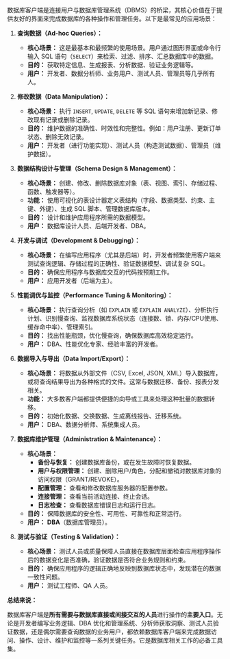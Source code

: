 数据库客户端是连接用户与数据库管理系统（DBMS）的桥梁，其核心价值在于提供友好的界面来完成数据库的各种操作和管理任务。以下是最常见的应用场景：

1.  **查询数据（Ad-hoc Queries）：**
    *   **核心场景：** 这是最基本和最频繁的使用场景。用户通过图形界面或命令行输入 SQL 语句（`SELECT`）来检索、过滤、排序、汇总数据库中的数据。
    *   **目的：** 获取特定信息、生成报表、分析数据、验证业务逻辑等。
    *   **用户：** 开发者、数据分析师、业务用户、测试人员、管理员等几乎所有人。

2.  **修改数据（Data Manipulation）：**
    *   **核心场景：** 执行 `INSERT`, `UPDATE`, `DELETE` 等 SQL 语句来增加新记录、修改现有记录或删除记录。
    *   **目的：** 维护数据的准确性、时效性和完整性。例如：用户注册、更新订单状态、删除无效记录。
    *   **用户：** 开发者（进行功能实现）、测试人员（构造测试数据）、管理员（维护数据）。

3.  **数据结构设计与管理（Schema Design & Management）：**
    *   **核心场景：** 创建、修改、删除数据库对象（表、视图、索引、存储过程、函数、触发器等）。
    *   **功能：** 使用可视化的表设计器定义表结构（字段、数据类型、约束、主键、外键）、生成 SQL 脚本、管理数据库版本。
    *   **目的：** 设计和维护应用程序所需的数据模型。
    *   **用户：** 数据库设计人员、后端开发者、DBA。

4.  **开发与调试（Development & Debugging）：**
    *   **核心场景：** 在编写应用程序（尤其是后端）时，开发者频繁使用客户端来测试查询逻辑、存储过程的正确性、验证数据模型、调试复杂 SQL。
    *   **目的：** 确保应用程序与数据库交互的代码按预期工作。
    *   **用户：** 应用开发者（后端为主）。

5.  **性能调优与监控（Performance Tuning & Monitoring）：**
    *   **核心场景：** 执行查询分析（如 `EXPLAIN` 或 `EXPLAIN ANALYZE`）、分析执行计划、识别慢查询、监视数据库系统状态（连接数、锁、内存/CPU使用、缓存命中率）、管理索引。
    *   **目的：** 找出性能瓶颈，优化慢查询，确保数据库高效稳定运行。
    *   **用户：** DBA、性能优化专家、经验丰富的开发者。

6.  **数据导入与导出（Data Import/Export）：**
    *   **核心场景：** 将数据从外部文件（CSV, Excel, JSON, XML）导入数据库，或将查询结果导出为各种格式的文件。这常与数据迁移、备份、报表分发相关。
    *   **功能：** 大多数客户端都提供便捷的向导或工具来处理这种批量的数据转移。
    *   **目的：** 初始化数据、交换数据、生成离线报告、迁移系统。
    *   **用户：** DBA、数据分析师、系统集成人员。

7.  **数据库维护管理（Administration & Maintenance）：**
    *   **核心场景：**
        *   **备份与恢复：** 创建数据库备份，或在发生故障时恢复数据。
        *   **用户与权限管理：** 创建、删除用户/角色，分配和撤销对数据库对象的访问权限（GRANT/REVOKE）。
        *   **配置管理：** 查看和修改数据库服务器的配置参数。
        *   **连接管理：** 查看当前活动连接、终止会话。
        *   **日志检查：** 查看数据库错误日志和运行日志。
    *   **目的：** 保障数据库的安全性、可用性、可靠性和正常运行。
    *   **用户：** **DBA**（数据库管理员）。

8.  **测试与验证（Testing & Validation）：**
    *   **核心场景：** 测试人员或质量保障人员直接在数据库层面检查应用程序操作后的数据变化是否准确，验证数据是否符合业务规则和约束。
    *   **目的：** 确保应用程序的逻辑正确地反映到数据库状态中，发现潜在的数据一致性问题。
    *   **用户：** 测试工程师、QA 人员。

**总结来说：**

数据库客户端是**所有需要与数据库直接或间接交互的人员**进行操作的**主要入口**。无论是开发者编写业务逻辑、DBA 优化和管理系统、分析师获取洞察、测试人员验证数据，还是偶尔需要查询数据的业务用户，都依赖数据库客户端来完成数据访问、操作、设计、维护和监控等一系列关键任务。它是数据库相关工作的必备工具集。